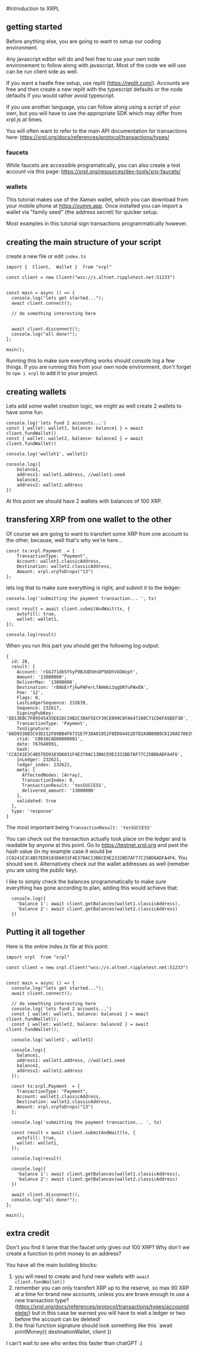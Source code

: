 #Introduction to XRPL

## getting started

Before anything else, you are going to want to setup our coding environment.

Any javascript editor will do and feel free to use your own node environement to follow along with javascript. Most of the code we will use can be run client side as well. 

If you want a hastle free setup, use replit (https://replit.com/). Accounts are free and then create a new replit with the typescript defaults or the node defaults if you would rather avoid typescript.

If you use another language, you can follow along using a script of your own, but you will have to use the appropriate SDK which may differ from xrpl.js at times.

You will often want to refer to the main API documentation for transactions here: https://xrpl.org/docs/references/protocol/transactions/types/


### faucets

While faucets are accessible programatically, you can also create a test account via this page: https://xrpl.org/resources/dev-tools/xrp-faucets/


### wallets

This tutorial makes use of the Xaman wallet, which you can download from your mobile phone at https://xumm.app. 
Once installed you can import a wallet via "family seed" (the address secret) for quicker setup. 

Most examples in this tutorial sign transactions programmatically however. 


## creating the main structure of your script 

create a new file or edit `index.ts`

    import {  Client,  Wallet }  from "xrpl" 
    
    const client = new Client("wss://s.altnet.rippletest.net:51233")


    const main = async () => {
      console.log("lets get started...");
      await client.connect();

      // do something interesting here

  
      await client.disconnect();
      console.log("all done!");
    };

    main();

Running this to make sure everything works should console log a few things.
If you are running this from your own node environment, don't forget to `npm i xrpl` to add it to your project.


## creating wallets 

Lets add some wallet creation logic, we might as well create 2 wallets to have some fun.

    console.log('lets fund 2 accounts...')
    const { wallet: wallet1, balance: balance1 } = await client.fundWallet()
    const { wallet: wallet2, balance: balance2 } = await client.fundWallet()

    console.log('wallet1', wallet1)

    console.log({ 
        balance1, 
        address1: wallet1.address, //wallet1.seed
        balance2, 
        address2: wallet2.address 
    })

At this point we should have 2 wallets with balances of 100 XRP.

## transfering XRP from one wallet to the other

Of course we are going to want to transfert some XRP from one account to the other, because, well that's why we're here...

    const tx:xrpl.Payment  = {
        TransactionType: "Payment",
        Account: wallet1.classicAddress,
        Destination: wallet2.classicAddress,
        Amount: xrpl.xrpToDrops("13")
    };

lets log that to make sure everything is right, and submit it to the ledger: 

    console.log('submitting the payment transaction... ', tx)

    const result = await client.submitAndWait(tx, {
        autofill: true,
        wallet: wallet1,
    }); 

    console.log(result)

When you run this part you should get the following log output: 

    {
      id: 28,
      result: {
        Account: 'rGGJ71dbSY5yF9BJUDSHsDPSKDhVGGWzpY',
        Amount: '13000000',
        DeliverMax: '13000000',
        Destination: 'rBAbErfjkwFWFerLfAHmbi3qgbRfuFWxEN',
        Fee: '12',
        Flags: 0,
        LastLedgerSequence: 232639,
        Sequence: 232617,
        SigningPubKey: 'ED13EBC7F89545435E82DC19B2C38AF5ECF39CE099C8FA647280C71CD6FA5BEF3B',
        TransactionType: 'Payment',
        TxnSignature: '66D9338B3C93D212F89BB4F6731E7F38A01052F8ED94452D7D2A9BB0B0C6130A5708390E9B6233A98A3B28A1922E57E37317609727409B3D289C456BB3250E08',
        ctid: 'C0038CAD00000001',
        date: 767648991,
        hash: 'CC8241E3C4B57ED9183D6031F4E370AC13B6CE9E2332BD7AF77C25BD6ADFA4F6',
        inLedger: 232621,
        ledger_index: 232621,
        meta: {
          AffectedNodes: [Array],
          TransactionIndex: 0,
          TransactionResult: 'tesSUCCESS',
          delivered_amount: '13000000'
        },
        validated: true
      },
      type: 'response'
    }

The most important being `TransactionResult: 'tesSUCCESS'`

You can check out the transaction actually took place on the ledger and is readable by anyone at this point. Go to https://testnet.xrpl.org and past the hash value (in my example case it would be `CC8241E3C4B57ED9183D6031F4E370AC13B6CE9E2332BD7AF77C25BD6ADFA4F6`. You should see it. Alternatively check out the wallet addresses as well (remeber you are using the *public* key).

I like to simply check the balances programmatically to make sure everything has gone according to plan, adding this would achieve that:

      console.log({
        'balance 1': await client.getBalances(wallet1.classicAddress), 
        'balance 2': await client.getBalances(wallet2.classicAddress)
      })

## Putting it all together

Here is the entire index.ts file at this point:

    import xrpl  from "xrpl" 
    
    const client = new xrpl.Client("wss://s.altnet.rippletest.net:51233")
    
    
    const main = async () => {
      console.log("lets get started...");
      await client.connect();
    
      // do something interesting here
      console.log('lets fund 2 accounts...')
      const { wallet: wallet1, balance: balance1 } = await client.fundWallet();
      const { wallet: wallet2, balance: balance2 } = await client.fundWallet();
    
      console.log('wallet1', wallet1)
    
      console.log({ 
        balance1, 
        address1: wallet1.address, //wallet1.seed
        balance2, 
        address2: wallet2.address 
      });
    
      const tx:xrpl.Payment  = {
        TransactionType: "Payment",
        Account: wallet1.classicAddress,
        Destination: wallet2.classicAddress,
        Amount: xrpl.xrpToDrops("13")
      };
    
      console.log('submitting the payment transaction... ', tx)
    
      const result = await client.submitAndWait(tx, {
        autofill: true,
        wallet: wallet1,
      }); 
    
      console.log(result)
    
      console.log({
        'balance 1': await client.getBalances(wallet1.classicAddress), 
        'balance 2': await client.getBalances(wallet2.classicAddress)
      })
    
      await client.disconnect();
      console.log("all done!");
    };
    
    main();

## extra credit

Don't you find it lame that the faucet only gives out 100 XRP? Why don't we create a function to print money to an address? 

You have all the main building blocks: 
1. you will need to create and fund new wallets with `await client.fundWallet()`
2. remember you can only transfert XRP up to the reserve, so max 90 XRP at a time for brand new accounts, unless you are brave enough to use a new transaction type? (https://xrpl.org/docs/references/protocol/transactions/types/accountdelete/) but in this case be warned you will have to wait a ledger or two before the account can be deleted!
3. the final function signature should look something like this `await printMoney({ destinationWallet, client })

I can't wait to see who writes this faster than chatGPT :)

